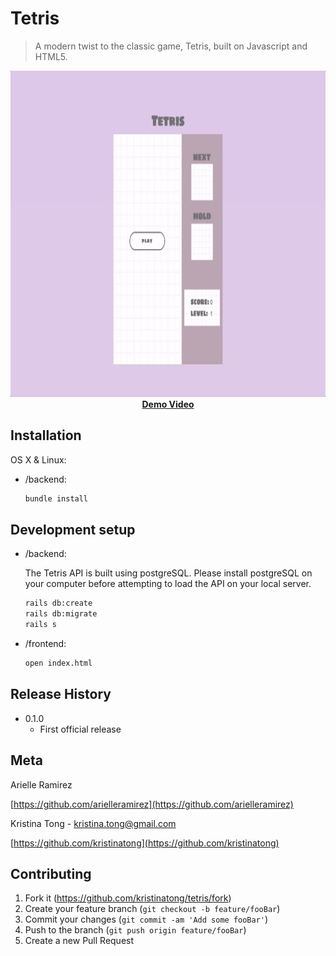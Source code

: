 # Tetris
> A modern twist to the classic game, Tetris, built on Javascript and HTML5.

<p align="center">
  <img width="850" height="522" src="https://github.com/kristinatong/tetris/blob/master/demos/tetris4.gif"><br>
  <a href="https://vimeo.com/303965386"><b>Demo Video</b></a>
</p>

## Installation

OS X & Linux:

* /backend:

  ```sh
  bundle install
  ```

## Development setup

* /backend: 
  
  The Tetris API is built using postgreSQL. Please install postgreSQL on your computer before attempting to load the API on your local server.

  ```sh
  rails db:create
  rails db:migrate
  rails s
  ```
* /frontend:

  ```sh
  open index.html
  ```

## Release History

* 0.1.0
    * First official release

## Meta

Arielle Ramirez

[https://github.com/arielleramirez](https://github.com/arielleramirez)

Kristina Tong - kristina.tong@gmail.com

[https://github.com/kristinatong](https://github.com/kristinatong)


## Contributing

1. Fork it (<https://github.com/kristinatong/tetris/fork>)
2. Create your feature branch (`git checkout -b feature/fooBar`)
3. Commit your changes (`git commit -am 'Add some fooBar'`)
4. Push to the branch (`git push origin feature/fooBar`)
5. Create a new Pull Request
